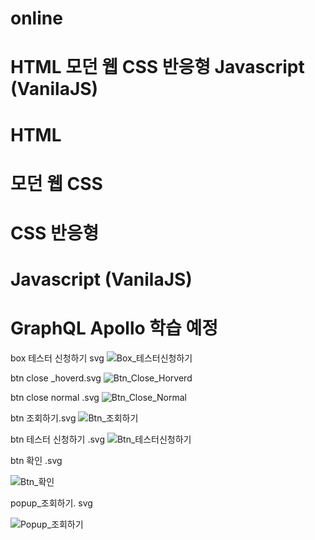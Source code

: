 # online

# HTML 모던 웹 CSS 반응형 Javascript (VanilaJS)

# HTML 

# 모던 웹 CSS

# CSS 반응형 

# Javascript (VanilaJS)

# GraphQL Apollo 학습 예정


box 테스터 신청하기 svg 
![Box_테스터신청하기](https://user-images.githubusercontent.com/100761993/199922271-3da10026-56a0-448e-a174-e808eece7fe4.svg)

btn close _hoverd.svg
![Btn_Close_Horverd](https://user-images.githubusercontent.com/100761993/199922277-88b9ee4d-8118-44f0-96c0-0ff79f86dc09.svg)

btn close normal .svg
![Btn_Close_Normal](https://user-images.githubusercontent.com/100761993/199922286-4a7dc302-a0b6-457a-8094-70c60cda9310.svg)

btn 조회하기.svg
![Btn_조회하기](https://user-images.githubusercontent.com/100761993/199922294-ba3160cb-1923-4a52-8e79-0bf3b48c8a00.svg)

btn 테스터 신청하기 .svg
![Btn_테스터신청하기](https://user-images.githubusercontent.com/100761993/199922308-fbc6171b-a8b3-4390-992e-f1dba7d6cbce.svg)

btn 확인 .svg

![Btn_확인](https://user-images.githubusercontent.com/100761993/199922349-10fbabc8-04d2-4faa-b415-1f874f7da13d.svg)


popup_조회하기. svg

![Popup_조회하기](https://user-images.githubusercontent.com/100761993/199922354-76c87440-e384-4aa7-be58-bb60f900162a.svg)




